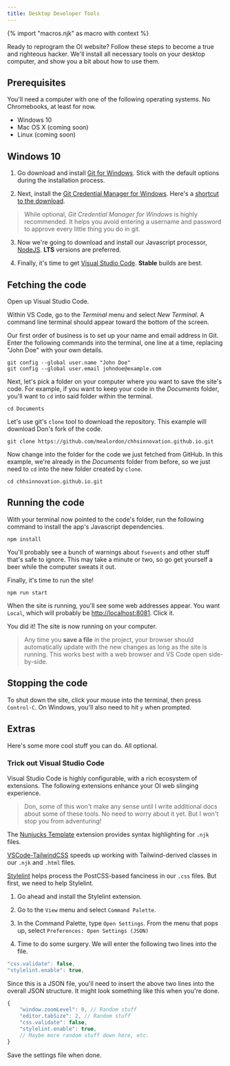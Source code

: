 ```yaml
---
title: Desktop Developer Tools
---
```

{% import "macros.njk" as macro with context %}

Ready to reprogram the OI website? Follow these steps to become a true and righteous hacker. We'll install all necessary tools on your desktop computer, and show you a bit about how to use them.

## Prerequisites

You'll need a computer with one of the following operating systems. No Chromebooks, at least for now.

* Windows 10
* Mac OS X (coming soon)
* Linux (coming soon)

## Windows 10

1. Go download and install [Git for Windows](https://gitforwindows.org/). Stick with the default options during the installation process.

2. Next, install the [Git Credential Manager for Windows](https://github.com/Microsoft/Git-Credential-Manager-for-Windows). Here's a [shortcut to the download](https://github.com/Microsoft/Git-Credential-Manager-for-Windows/releases/latest). 

> While optional, *Git Credential Manager for Windows* is highly recommended. It helps you avoid entering a username and password to approve every little thing you do in git.

3. Now we're going to download and install our Javascript processor, [NodeJS](https://nodejs.org/en/). **LTS** versions are preferred.

4. Finally, it's time to get [Visual Studio Code](https://code.visualstudio.com/). **Stable** builds are best.

## Fetching the code

Open up Visual Studio Code. 

Within VS Code, go to the *Terminal* menu and select *New Terminal*. A command line terminal should appear toward the bottom of the screen.

Our first order of business is to set up your name and email address in Git. Enter the following commands into the terminal, one line at a time, replacing "John Doe" with your own details.

``` shell
git config --global user.name "John Doe"
git config --global user.email johndoe@example.com
```

Next, let's pick a folder on your computer where you want to save the site's code. For example, if you want to keep your code in the *Documents* folder, you'll want to `cd` into said folder within the terminal. 

``` shell
cd Documents
```

Let's use git's `clone` tool to download the repository. This example will download Don's fork of the code.

``` shell
git clone https://github.com/mealordon/chhsinnovation.github.io.git
```

Now change into the folder for the code we just fetched from GitHub. In this example, we're already in the *Documents* folder from before, so we just need to `cd` into the new folder created by `clone`.

``` shell
cd chhsinnovation.github.io.git
```

## Running the code

With your terminal now pointed to the code's folder, run the following command to install the app's Javascript dependencies.

``` shell
npm install
```

You'll probably see a bunch of warnings about `fsevents` and other stuff that's safe to ignore. This may take a minute or two, so go get yourself a beer while the computer sweats it out.

Finally, it's time to run the site!

``` shell
npm run start
```

When the site is running, you'll see some web addresses appear. You want `Local`, which will probably be [http://localhost:8081](http://localhost:8081). Click it.

You did it! The site is now running on your computer.

> Any time you **save a file** in the project, your browser should automatically update with the new changes as long as the site is running. This works best with a web browser and VS Code open side-by-side.

## Stopping the code

To shut down the site, click your mouse into the terminal, then press `Control-C`. On Windows, you'll also need to hit `y` when prompted.

## Extras

Here's some more cool stuff you can do. All optional.

### Trick out Visual Studio Code

Visual Studio Code is highly configurable, with a rich ecosystem of extensions. The following extensions enhance your OI web slinging experience.

> Don, some of this won't make any sense until I write additional docs about some of these tools. No need to worry about it yet. But I won't stop you from adventuring!

The [Nunjucks Template](https://marketplace.visualstudio.com/items?itemName=eseom.nunjucks-template#overview) extension provides syntax highlighting for `.njk` files.

[VSCode-TailwindCSS](https://marketplace.visualstudio.com/items?itemName=bradlc.vscode-tailwindcss) speeds up working with Tailwind-derived classes in our `.njk` and `.html` files.

[Stylelint](https://marketplace.visualstudio.com/items?itemName=stylelint.vscode-stylelint) helps process the PostCSS-based fanciness in our `.css` files. But first, we need to help Stylelint.

1. Go ahead and install the Stylelint extension.

2. Go to the `View` menu and select `Command Palette`.

3. In the Command Palette, type `Open Settings`. From the menu that pops up, select `Preferences: Open Settings (JSON)`

4. Time to do some surgery. We will enter the following two lines into the file.

``` js
"css.validate": false, 
"stylelint.enable": true, 
```

Since this is a JSON file, you'll need to insert the above two lines into the overall JSON structure. It might look something like this when you're done.

``` js
{
    "window.zoomLevel": 0, // Random stuff
    "editor.tabSize": 2, // Random stuff
    "css.validate": false,
    "stylelint.enable": true,
    // Maybe more random stuff down here, etc.
}
```

Save the settings file when done.